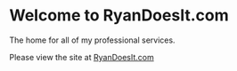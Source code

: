 # Welcome to RyanDoesIt.com

The home for all of my professional services.

Please view the site at [RyanDoesIt.com](https://ryandoesit.com)

